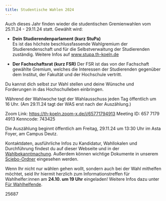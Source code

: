 ```yaml
---
title: Studentische Wahlen 2024
---
```


<!-- **!! DU BIST GEFRAGT !!** -->

Auch dieses Jahr finden wieder die studentischen Gremienwahlen vom 25.11.24 - 29.11.24 statt. Gewählt wird:

- **Dein Studierendenparlament (kurz StuPa)**  
  Es ist das höchste beschlussfassende Wahlgremium der Studierendenschaft und für die Selbstverwaltung der Studierenden zuständig.
  Weitere Infos auf www.stupa.th-koeln.de

- **Der Fachschaftsrat (kurz FSR)**
  Der FSR ist das von der Fachschaft gewählte Gremium, welches die Interessen der Studierenden gegenüber dem Institut, der Fakultät und der Hochschule vertritt.

Du kannst dich selbst zur Wahl stellen und deine Wünsche und Forderungen in das Hochschulleben einbringen.

<!--Du kannst einem der Wahllokale in der Woche vom **25.11.24 - 29.11.24** einen Besuch abstatten und wählst deine:n Kandidierende:n für das StuPa und FSR.-->

Während der Wahlwoche tagt der Wahlausschuss jeden Tag öffentlich um 16 Uhr. (Am 29.11.24 tagt der WAS erst nach der Auszählung.)

Zoom Link: https://th-koeln.zoom-x.de/j/65771794913
Meeting ID: 657 7179 4913
Kenncode: 743425

Die Auszählung beginnt öffentlich am Freitag, 29.11.24 um 13:30 Uhr im Asta Foyer, am Campus Deutz.

Kontaktdaten, ausführliche Infos zu Kandidatur, Wahllokalen und Durchführung findest du auf dieser Webseite und in der [Wahlbekanntmachung](https://th-koeln.sciebo.de/s/tl45UsTiS54FtaQ).
Außerdem können wichtige Dokumente in unserem [Sciebo-Ordner](https://th-koeln.sciebo.de/apps/files/?dir=/Wahlen/Wahlausschuss_TH_Koeln/WAS_202X/WAS_2024.2/Info%20Ordner%20%C3%96ffentlichkeit&fileid=863630500) eingesehen werden.

Wenn Ihr nicht nur wählen gehen wollt, sondern auch bei der Wahl mithelfen möchtet, seid Ihr hiermit herzlich zum Informationstreffen für Wahlhelfer:innen am **24.10. um 19 Uhr** eingeladen! Weitere Infos dazu unter [Für Wahlhelfende](/fuer-wahlhelfende).

<!--Die Auslosung der Listenreihenfolge findet am **31.10.24 um 13:30** via Zoom statt.

Meeting ID: 683 1831 0538
Kenncode: -->  25687

<!--_Amtliche Wahlergebnisse werden unter [Wahlergebnisse](/wahlergebnisse) spätestens ab dem 03. Dezember 2024 zu finden sein._-->
